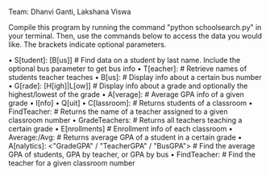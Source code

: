 Team: Dhanvi Ganti, Lakshana Viswa

Compile this program by running the command "python schoolsearch.py" in your terminal. Then, use the commands below to access the data you would like. The brackets indicate optional parameters.

• S[tudent]: <lastname> [B[us]] # Find data on a student by last name. Include the optional bus parameter to get bus info
• T[eacher]: <lastname> # Retrieve names of students teacher teaches
• B[us]: <number> # Display info about a certain bus number
• G[rade]: <number> [H[igh]|L[ow]] # Display info about a grade and optionally the highest/lowest of the grade
• A[verage]: <number> # Average GPA info of a given grade
• I[nfo]
• Q[uit]
• C[lassroom]: <number> # Returns students of a classroom
• FindTeacher: <number> # Returns the name of a teacher assigned to a given classroom number
• GradeTeachers: <number> # Returns all teachers teaching a certain grade
• E[nrollments] # Enrollment info of each classroom
• Average:/Avg: <number> # Returns average GPA of a student in a certain grade
• A[nalytics]: <"GradeGPA" / "TeacherGPA" / "BusGPA"> # Find the average GPA of students, GPA by teacher, or GPA by bus
• FindTeacher: <number> # Find the teacher for a given classroom number
